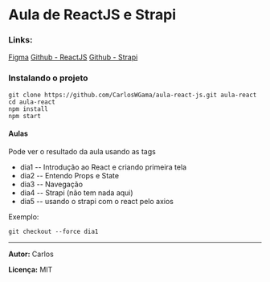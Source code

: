 # Aula de ReactJS e Strapi

### Links:

[Figma](https://www.figma.com/file/JifQfsYgkQYdDcM7DaXPsU/ReactJS?node-id=0%3A1)
[Github - ReactJS](https://github.com/CarlosWGama/aula-react-js)
[Github - Strapi](https://github.com/CarlosWGama/aula-react-strapi)

### Instalando o projeto

```
git clone https://github.com/CarlosWGama/aula-react-js.git aula-react
cd aula-react
npm install
npm start
```

#### Aulas

Pode ver o resultado da aula usando as tags 
- dia1
-- Introdução ao React e criando primeira tela
- dia2
-- Entendo Props e State
- dia3
-- Navegação
- dia4
-- Strapi (não tem nada aqui)
- dia5
-- usando o strapi com o react pelo axios

Exemplo:
```
git checkout --force dia1
```

------
<p><b>Autor:</b> Carlos </p>
<p><b>Licença:</b> MIT </p>
